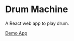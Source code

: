 # Drum Machine

A React web app to play drum.

[Demo App](https://thucnhu-drum-machine.herokuapp.com/)
